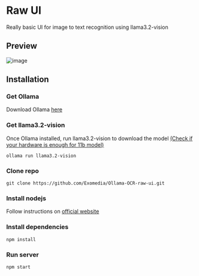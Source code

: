 # Raw UI
Really basic UI for image to text recognition using llama3.2-vision 

## Preview
![image](https://github.com/user-attachments/assets/c301970a-507d-42ad-bcc2-e4f7ca81603b)


## Installation
### Get Ollama
Download Ollama [here](https://ollama.com/)

### Get llama3.2-vision
Once Ollama installed, run llama3.2-vision to download the model [(Check if your hardware is enough for 11b model)](https://llamaimodel.com/requirements-3-2/#11B)
```console
ollama run llama3.2-vision
```

### Clone repo
```console
git clone https://github.com/Exomedia/Ollama-OCR-raw-ui.git
```

### Install nodejs
Follow instructions on [official website](https://nodejs.org/en)

### Install dependencies
```console
npm install
```

### Run server
```console
npm start
```
